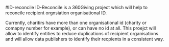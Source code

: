#ID-reconcile
ID-Reconcile is a 360Giving project which will help to reconcile recipient orgnsiation organisational ID.

Currently, charitirs have more than one organisational id (charity or comapny number for example), or can have no id at all. 
This proejct will allow to identify entities to reduce duplications of recipient organisations and will allow data publishers to 
identify their recpients in a consistent way. 
